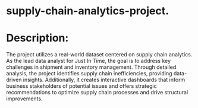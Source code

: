 # supply-chain-analytics-project.
# Description:
  The project utilizes a real-world dataset centered on supply chain analytics. As the lead data analyst for Just In Time, the goal is to address key challenges in shipment and inventory management. Through detailed analysis, the project identifies supply chain inefficiencies, providing data-driven insights. Additionally, it creates interactive dashboards that inform business stakeholders of potential issues and offers strategic recommendations to optimize supply chain processes and drive structural improvements.


